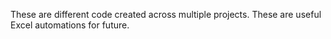 These are different code created across multiple projects. These are useful Excel automations for future.